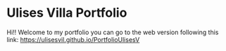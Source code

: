 # Ulises Villa Portfolio

Hi!! Welcome to my portfolio you can go to the web version following this link:
https://ulisesvil.github.io/PortfolioUlisesV
